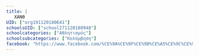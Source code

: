```yaml
---
title: |
   ΧΑΝΘ
UID: ["org191120180641"]
schoolsUID: ["school271120180948"]
schoolcategories: ["Αθλητισμός"]
schoolsubcategories: ["Κολύμβηση"]
facebook: "https://www.facebook.com/%CE%9A%CE%9F%CE%9B%CE%A5%CE%9C%CE%92%CE%97%CE%A4%CE%99%CE%9A%CE%9F-%CE%A7%CE%91%CE%9D%CE%98-158035910891406/"
---
```


